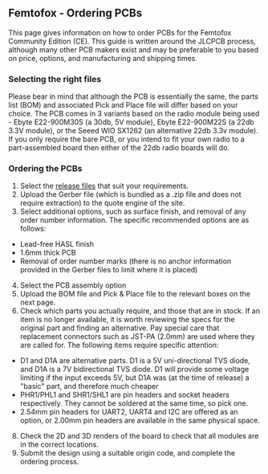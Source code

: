 ## Femtofox - Ordering PCBs

This page gives information on how to order PCBs for the Femtofox Community Edition (CE). This guide is written around the JLCPCB process, although many other PCB makers exist and may be preferable to you based on price, options, and manufacturing and shipping times.

### Selecting the right files
Please bear in mind that although the PCB is essentially the same, the parts list (BOM) and associated Pick and Place file will differ based on your choice.
The PCB comes in 3 variants based on the radio module being used - Ebyte E22-900M30S (a 30db, 5V module), Ebyte E22-900M22S (a 22db 3.3V module), or the Seeed WIO SX1262 (an alternative 22db 3.3v module).
If you only require the bare PCB, or you intend to fit your own radio to a part-assembled board then either of the 22db radio boards will do.

### Ordering the PCBs

 1. Select the [release files](tbc) that suit your requirements. 
 2. Upload the Gerber file (which is bundled as a .zip file and does not require extraction) to the quote engine of the site.
 3. Select additional options, such as surface finish, and removal of any order number information. The specific recommended options are as follows:
 - Lead-free HASL finish
 - 1.6mm thick PCB
 - Removal of order number marks (there is no anchor information provided in the Gerber files to limit where it is placed)
4. Select the PCB assembly option
5. Upload the BOM file and Pick & Place file to the relevant boxes on the next page.
6. Check which parts you actually require, and those that are in stock. If an item is no longer available, it is worth reviewing the specs for the original part and finding an alternative. Pay special care that replacement connectors such as JST-PA (2.0mm) are used where they are called for. The following items require specific attention:
 - D1 and D1A are alternative parts. D1 is a 5V uni-directional TVS diode, and D1A is a 7V bidirectional TVS diode. D1 will provide some voltage limiting if the input exceeds 5V, but D1A was (at the time of release) a "basic" part, and therefore much cheaper 
 - PHR1/PHL1 and SHR1/SHL1 are pin headers and socket headers respectively. They cannot be soldered at the same time, so pick one.
 - 2.54mm pin headers for UART2, UART4 and I2C are offered as an option, or 2.00mm pin headers are available in the same physical space.
8. Check the 2D and 3D renders of the board to check that all modules are in the correct locations.
9. Submit the design using a suitable origin code, and complete the ordering process.


<!--stackedit_data:
eyJoaXN0b3J5IjpbLTExNzA4Njk1OTksOTMyNjM5MDU0LC02OD
ExNjEyMjUsLTIxMzQ1MzI3MDldfQ==
-->